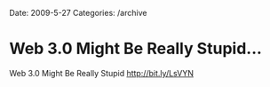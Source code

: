 Date: 2009-5-27
Categories: /archive

# Web 3.0 Might Be Really Stupid...

Web 3.0 Might Be Really Stupid <a href="http://bit.ly/LsVYN" rel="nofollow">http://bit.ly/LsVYN</a>
